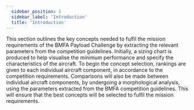 ```yaml
---
  sidebar_position: 1
  sidebar_label: 'Introduction'
  title: 'Introduction'
---
```


This section outlines the key concepts needed to fulfil the mission requirements of the BMFA Payload Challenge by extracting the relevant parameters from the competition guidelines. Initially, a sizing chart is produced to help visualise the minimum performance and specify the characteristics of the aircraft. To begin the concept selection, rankings are given to each individual aircraft component, in accordance to the competition requirements. Comparisons will also be made between individual aircraft components, by undergoing a morphological analysis, using the parameters extracted from the BMFA competition guidelines. This will ensure that the best concepts will be selected to fulfil the mission requirements.